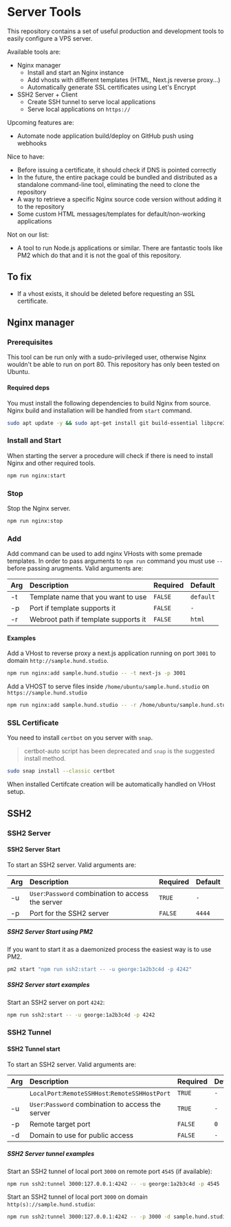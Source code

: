 # Server Tools

This repository contains a set of useful production and development tools to easily configure a VPS server.

Available tools are:

- Nginx manager
  - Install and start an Nginx instance
  - Add vhosts with different templates (HTML, Next.js reverse proxy...)
  - Automatically generate SSL certificates using Let's Encrypt
- SSH2 Server + Client
  - Create SSH tunnel to serve local applications
  - Serve local applications on `https://`

Upcoming features are:

- Automate node application build/deploy on GitHub push using webhooks

Nice to have:

- Before issuing a certificate, it should check if DNS is pointed correctly
- In the future, the entire package could be bundled and distributed as a standalone command-line tool, eliminating the need to clone the repository
- A way to retrieve a specific Nginx source code version without adding it to the repository
- Some custom HTML messages/templates for default/non-working applications

Not on our list:

- A tool to run Node.js applications or similar. There are fantastic tools like PM2 which do that and it is not the goal of this repository.

## To fix

- If a vhost exists, it should be deleted before requesting an SSL certificate.

## Nginx manager

### Prerequisites

This tool can be run only with a sudo-privileged user, otherwise Nginx wouldn't be able to run on port 80. This repository has only been tested on Ubuntu.

#### Required deps

You must install the following dependencies to build Nginx from source.
Nginx build and installation will be handled from `start` command.

```bash
sudo apt update -y && sudo apt-get install git build-essential libpcre3 libpcre3-dev zlib1g zlib1g-dev libssl-dev libgd-dev libxml2 libxml2-dev uuid-dev
```

### Install and Start

When starting the server a procedure will check if there is need to install Nginx and other required tools.

```bash
npm run nginx:start
```

### Stop

Stop the Nginx server.

```bash
npm run nginx:stop
```

### Add

Add command can be used to add nginx VHosts with some premade templates. In order to pass arguments to `npm run` command you must use `--` before passing arugments.
Valid arguments are:

| Arg | Description                          | Required | Default   |
| :-- | :----------------------------------- | :------- | :-------- |
| -t  | Template name that you want to use   | `FALSE`  | `default` |
| -p  | Port if template supports it         | `FALSE`  | `-`       |
| -r  | Webroot path if template supports it | `FALSE`  | `html`    |

#### Examples

Add a VHost to reverse proxy a next.js application running on port `3001` to domain `http://sample.hund.studio`.

```bash
npm run nginx:add sample.hund.studio -- -t next-js -p 3001
```

Add a VHOST to serve files inside `/home/ubuntu/sample.hund.studio` on `https://sample.hund.studio`

```bash
npm run nginx:add sample.hund.studio -- -r /home/ubuntu/sample.hund.studio
```

### SSL Certificate

You need to install `certbot` on you server with `snap`.

> certbot-auto script has been deprecated and `snap` is the suggested install method.

```bash
sudo snap install --classic certbot
```

When installed Certifcate creation will be automatically handled on VHost setup.

## SSH2

### SSH2 Server

#### SSH2 Server Start

To start an SSH2 server.
Valid arguments are:

| Arg | Description                                        | Required | Default |
| :-- | :------------------------------------------------- | :------- | :------ |
| -u  | `User`:`Password` combination to access the server | `TRUE`   | `-`     |
| -p  | Port for the SSH2 server                           | `FALSE`  | `4444`  |

##### SSH2 Server Start using PM2

If you want to start it as a daemonized process the easiest way is to use PM2.

```bash
pm2 start "npm run ssh2:start -- -u george:1a2b3c4d -p 4242"
```

##### SSH2 Server start examples

Start an SSH2 server on port `4242`:

```bash
npm run ssh2:start -- -u george:1a2b3c4d -p 4242
```

### SSH2 Tunnel

#### SSH2 Tunnel start

To start an SSH2 server.
Valid arguments are:

| Arg | Description                                        | Required | Default |
| :-- | :------------------------------------------------- | :------- | :------ |
|     | `LocalPort`:`RemoteSSHHost`:`RemoteSSHHostPort`    | `TRUE`   | `-`     |
| -u  | `User`:`Password` combination to access the server | `TRUE`   | `-`     |
| -p  | Remote target port                                 | `FALSE`  | `0`     |
| -d  | Domain to use for public access                    | `FALSE`  | `-`     |

##### SSH2 Server tunnel examples

Start an SSH2 tunnel of local port `3000` on remote port `4545` (if available):

```bash
npm run ssh2:tunnel 3000:127.0.0.1:4242 -- -u george:1a2b3c4d -p 4545
```

Start an SSH2 tunnel of local port `3000` on domain `http(s)://sample.hund.studio`:

```bash
npm run ssh2:tunnel 3000:127.0.0.1:4242 -- -p 3000 -d sample.hund.studio
```
